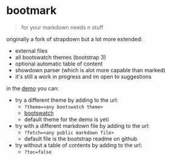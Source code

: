 # bootmark

> for your markdown needs n stuff

originally a fork of strapdown but a lot more extended:
- external files
- all bootswatch themes (bootstrap 3)
- optional automatic table of content
- showdown parser (which is alot more capable than marked)
- it's still a work in progress and im open to suggestions

in the [demo](https://obedm503.github.io/bootmark/?fetch=README.md) you can:
- try a different theme by adding to the url:
  - ``?theme=<any bootswatch theme>``
  - [bootswatch](https://bootswatch.com)
  - default theme for the demo is yeti
- try with a different markdown file by adding to the url:
  - ``?fetch=<any public markdown file>``
  - default file is the bootstrap readme on github
- try without a table of contents by adding to the url:
  - ``?toc=false``
